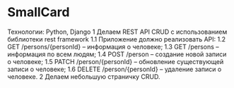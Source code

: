# SmallCard
Технологии: Python, Django
1 Делаем REST API CRUD  с использованием библиотеки rest framework 
1.1 Приложение должно реализовать API:
1.2 GET /persons/{personId} – информация о человеке;
1.3 GET /persons – информация по всем людям;
1.4 POST /person – создание новой записи о человеке;
1.5 PATCH /person/{personId} – обновление существующей записи о человеке;
1.6 DELETE /person/{personId} – удаление записи о человеке.
2 Делаем небольшую страничку CRUD.
